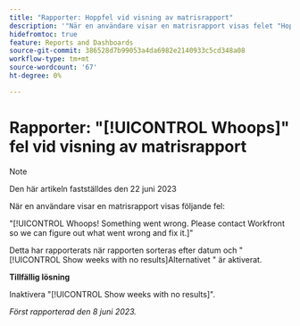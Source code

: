 ```yaml
---
title: "Rapporter: Hoppfel vid visning av matrisrapport"
description: '"När en användare visar en matrisrapport visas felet "Hopp"."'
hidefromtoc: true
feature: Reports and Dashboards
source-git-commit: 386528d7b99053a4da6982e2140933c5cd348a08
workflow-type: tm+mt
source-wordcount: '67'
ht-degree: 0%

---
```



# Rapporter: &quot;[!UICONTROL Whoops]&quot; fel vid visning av matrisrapport

>[!NOTE]
>
> Den här artikeln fastställdes den 22 juni 2023

När en användare visar en matrisrapport visas följande fel:

&quot;[!UICONTROL Whoops! Something went wrong. Please contact Workfront so we can figure out what went wrong and fix it.]&quot;

Detta har rapporterats när rapporten sorteras efter datum och &quot;[!UICONTROL Show weeks with no results]Alternativet &quot; är aktiverat.

**Tillfällig lösning**

Inaktivera &quot;[!UICONTROL Show weeks with no results]&quot;.

_Först rapporterad den 8 juni 2023._

